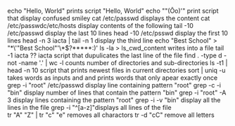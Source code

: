 echo "Hello, World"  prints  script "Hello, World"
echo "\"(Ôo)'" print script that display confused smiley
cat /etc/passwd displays the content
cat /etc/passwdc/etc/hosts display contents of the following
tail -10 /etc/passwd display the last 10 lines
head -10 /etc/psswd display the first 10 lines
head -n 3 iacta | tail -n 1 display the third line
echo "Best School" > "\*\\'"Best School"\'\\*$\?\*\*\*\*\*:)'
ls -la > ls_cwd_content writes into a file
tail -1 iacta ?? iacta script that dupulicates the last line of the file
find . -type d -not -name '.' | wc -l counts number of directories and sub-directories
ls -t1 | head -n 10 script that prints newest files in current directories
sort | uniq -u takes words as inputs and and prints words that only apear exactly once
grep -i "root" /etc/passwd display line containing pattern "root"
grep -c -i "bin" display number of lines that contain the pattern "bin"
grep -i "root" -A 3 display lines containing the pattern "root"
grep -i -v "bin" display all the lines in the file
grep -i "^[a-z]"displays all lines of the file	
tr "A" "Z" | tr "c" "e" removes all charactors
tr -d "cC" remove all letters
